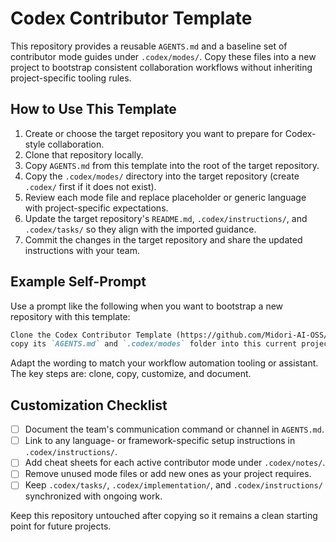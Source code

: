 # Codex Contributor Template

This repository provides a reusable `AGENTS.md` and a baseline set of contributor mode guides under `.codex/modes/`. Copy these files into a new project to bootstrap consistent collaboration workflows without inheriting project-specific tooling rules.

## How to Use This Template
1. Create or choose the target repository you want to prepare for Codex-style collaboration.
2. Clone that repository locally.
3. Copy `AGENTS.md` from this template into the root of the target repository.
4. Copy the `.codex/modes/` directory into the target repository (create `.codex/` first if it does not exist).
5. Review each mode file and replace placeholder or generic language with project-specific expectations.
6. Update the target repository's `README.md`, `.codex/instructions/`, and `.codex/tasks/` so they align with the imported guidance.
7. Commit the changes in the target repository and share the updated instructions with your team.

## Example Self-Prompt
Use a prompt like the following when you want to bootstrap a new repository with this template:

```md
Clone the Codex Contributor Template (https://github.com/Midori-AI-OSS/codex_template_repo.git) repo into a new clean temp folder,
copy its `AGENTS.md` and `.codex/modes` folder into this current project, then customize the instructions to match the project's tooling and workflow.
```

Adapt the wording to match your workflow automation tooling or assistant. The key steps are: clone, copy, customize, and document.

## Customization Checklist
- [ ] Document the team's communication command or channel in `AGENTS.md`.
- [ ] Link to any language- or framework-specific setup instructions in `.codex/instructions/`.
- [ ] Add cheat sheets for each active contributor mode under `.codex/notes/`.
- [ ] Remove unused mode files or add new ones as your project requires.
- [ ] Keep `.codex/tasks/`, `.codex/implementation/`, and `.codex/instructions/` synchronized with ongoing work.

Keep this repository untouched after copying so it remains a clean starting point for future projects.
